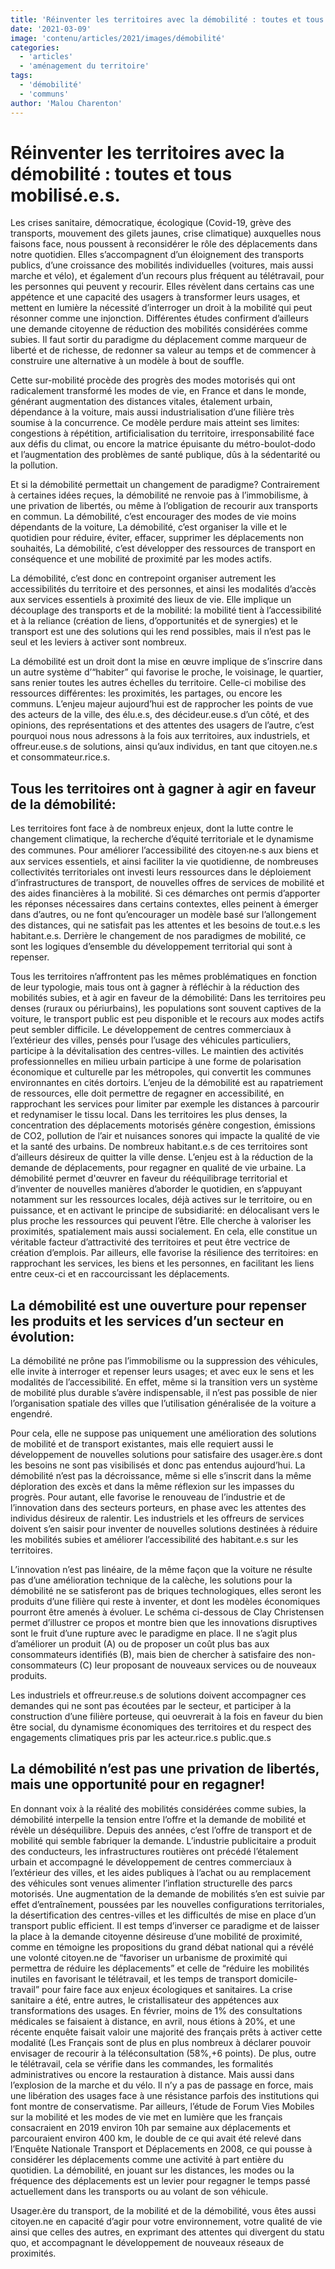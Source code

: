 ```yaml
---
title: 'Réinventer les territoires avec la démobilité : toutes et tous mobilisé.e.s'
date: '2021-03-09'
image: 'contenu/articles/2021/images/démobilité'
categories: 
  - 'articles'
  - 'aménagement du territoire'
tags: 
  - 'démobilité' 
  - 'communs' 
author: 'Malou Charenton'
---
```


# Réinventer les territoires avec la démobilité : toutes et tous mobilisé.e.s.

Les crises sanitaire, démocratique, écologique (Covid-19, grève des transports, mouvement des gilets jaunes, crise climatique) auxquelles nous faisons face, nous poussent à reconsidérer le rôle des déplacements dans notre quotidien. Elles s’accompagnent d’un éloignement des transports publics, d’une croissance des mobilités individuelles (voitures, mais aussi marche et vélo), et également d’un recours plus fréquent au télétravail, pour les personnes qui peuvent y recourir. Elles révèlent dans certains cas une appétence et une capacité des usagers à transformer leurs usages, et mettent en lumière la nécessité d’interroger un droit à la mobilité qui peut résonner comme une injonction. Différentes études confirment d’ailleurs une demande citoyenne de réduction des mobilités considérées comme subies. Il faut sortir du paradigme du déplacement comme marqueur de liberté et de richesse, de redonner sa valeur au temps et de commencer à construire une alternative à un modèle à bout de souffle. 

Cette sur-mobilité procède des progrès des modes motorisés qui ont radicalement transformé les modes de vie, en France et dans le monde, générant augmentation des distances vitales, étalement urbain, dépendance à la voiture, mais aussi industrialisation d’une filière très soumise à la concurrence. Ce modèle perdure mais atteint ses limites: congestions à répétition, artificialisation du territoire, irresponsabilité face aux défis du climat, ou encore la matrice épuisante du métro-boulot-dodo et l’augmentation des problèmes de santé publique, dûs à la sédentarité ou la pollution. 

Et si la démobilité permettait un changement de paradigme? Contrairement à certaines idées reçues, la démobilité ne renvoie pas à l’immobilisme, à une privation de libertés, ou même à l’obligation de recourir aux transports en commun. 
La démobilité, c’est encourager des modes de vie moins dépendants de la voiture,
La démobilité, c’est organiser la ville et le quotidien pour réduire, éviter, effacer, supprimer les déplacements non souhaités,
La démobilité, c’est développer des ressources de transport en conséquence et une mobilité de proximité par les modes actifs.

La démobilité, c’est donc en contrepoint organiser autrement les accessibilités du territoire et des personnes, et ainsi les modalités d’accès aux services essentiels à proximité des lieux de vie. Elle implique un découplage des transports et de la mobilité: la mobilité tient à l’accessibilité et à la reliance (création de liens, d’opportunités et de synergies) et le transport est une des solutions qui les rend possibles, mais il n’est pas le seul et les leviers à activer sont nombreux.

La démobilité est un droit dont la mise en œuvre implique de s’inscrire dans un autre système d’“habiter” qui favorise le proche, le voisinage, le quartier, sans renier toutes les autres échelles du territoire. Celle-ci mobilise des ressources différentes: les proximités, les partages, ou encore les communs. 
L’enjeu majeur aujourd’hui est de rapprocher les points de vue des acteurs de la ville, des élu.e.s, des décideur.euse.s d’un côté, et des opinions, des représentations et des attentes des usagers de l’autre, c’est pourquoi nous nous adressons à la fois aux territoires, aux industriels, et offreur.euse.s de solutions, ainsi qu’aux individus, en tant que citoyen.ne.s et consommateur.rice.s. 

## Tous les territoires ont à gagner à agir en faveur de la démobilité: 


Les territoires font face à de nombreux enjeux, dont la lutte contre le changement climatique, la recherche d’équité territoriale et le dynamisme des communes. Pour améliorer l’accessibilité des citoyen⸳ne⸳s aux biens et aux services essentiels, et ainsi faciliter la vie quotidienne, de nombreuses collectivités territoriales ont investi leurs ressources dans le déploiement d’infrastructures de transport, de nouvelles offres de services de mobilité et des aides financières à la mobilité. Si ces démarches ont permis d’apporter les réponses nécessaires dans certains contextes,  elles peinent à émerger dans d’autres, ou ne font qu’encourager un modèle basé sur l’allongement des distances, qui ne satisfait pas les attentes et les besoins de tout.e.s les habitant.e.s. Derrière le changement de nos paradigmes de mobilité, ce sont les logiques d’ensemble du développement territorial qui sont à repenser. 

Tous les territoires n’affrontent pas les mêmes problématiques en fonction de leur typologie, mais tous ont à gagner à réfléchir à la réduction des mobilités subies, et à agir en faveur de la démobilité:
Dans les territoires peu denses (ruraux ou périurbains), les populations sont souvent captives de la voiture, le transport public est peu disponible et le recours aux modes actifs peut sembler difficile. Le développement de centres commerciaux à l’extérieur des villes, pensés pour l’usage des véhicules particuliers, participe à la dévitalisation des centres-villes. Le maintien des activités professionnelles en milieu urbain participe à une forme de polarisation économique et culturelle par les métropoles, qui convertit les communes environnantes en cités dortoirs. L’enjeu de la démobilité est au rapatriement de ressources, elle doit permettre de regagner en accessibilité, en rapprochant les services pour limiter par exemple les distances à parcourir et redynamiser le tissu local.
Dans les territoires les plus denses, la concentration des déplacements motorisés génère congestion, émissions de CO2, pollution de l’air et nuisances sonores qui impacte la qualité de vie et la santé des urbains. De nombreux habitant.e.s de ces territoires sont d’ailleurs désireux de quitter la ville dense. L’enjeu est à la réduction de la demande de déplacements, pour regagner en qualité de vie urbaine.
La démobilité permet d'œuvrer en faveur du rééquilibrage territorial et d’inventer de nouvelles manières d’aborder le quotidien, en s’appuyant notamment sur les ressources locales, déjà actives sur le territoire, ou en puissance, et en activant le principe de subsidiarité: en délocalisant vers le plus proche les ressources qui peuvent l’être. Elle cherche à valoriser les proximités, spatialement mais aussi socialement. En cela, elle constitue un véritable facteur d’attractivité des territoires et peut être vectrice de création d’emplois. Par ailleurs, elle favorise la résilience des territoires: en rapprochant les services, les biens et les personnes, en facilitant les liens entre ceux-ci et en raccourcissant les déplacements.

## La démobilité est une ouverture pour repenser les produits et les services d’un secteur en évolution: 

La démobilité ne prône pas l’immobilisme ou la suppression des véhicules, elle invite à interroger et repenser leurs usages; et avec eux le sens et les modalités de l’accessibilité. En effet, même si la transition vers un système de mobilité plus durable s’avère indispensable, il n’est pas possible de nier l’organisation spatiale des villes que l’utilisation généralisée de la voiture a engendré. 

Pour cela, elle ne suppose pas uniquement une amélioration des solutions de mobilité et de transport existantes, mais elle requiert aussi le développement de nouvelles solutions pour satisfaire des usager.ère.s dont les besoins ne sont pas visibilisés et donc pas entendus aujourd’hui. La démobilité n’est pas la décroissance, même si elle s’inscrit dans la même déploration des excès et dans la même réflexion sur les impasses du progrès. 
Pour autant, elle favorise le renouveau de l’industrie et de l’innovation dans des secteurs porteurs, en phase avec les attentes des individus désireux de ralentir. Les industriels et les offreurs de services doivent s’en saisir pour inventer de nouvelles solutions destinées à réduire les mobilités subies et améliorer l’accessibilité des habitant.e.s sur les territoires.

L’innovation n’est pas linéaire, de la même façon que la voiture ne résulte pas d’une amélioration technique de la calèche, les solutions pour la démobilité ne se satisferont pas de briques technologiques, elles seront les produits d’une filière qui reste à inventer, et dont les modèles économiques pourront être amenés à évoluer. Le schéma ci-dessous de Clay Christensen permet d’illustrer ce propos et montre bien que les innovations disruptives sont le fruit d’une rupture avec le paradigme en place. Il ne s’agit plus d’améliorer un produit (A) ou de proposer un coût plus bas aux consommateurs identifiés (B), mais bien de chercher à satisfaire des non-consommateurs (C) leur proposant de nouveaux services ou de nouveaux produits. 


Les industriels et offreur.reuse.s de solutions doivent accompagner ces demandes qui ne sont pas écoutées par le secteur, et participer à la construction d’une filière porteuse, qui oeuvrerait à la fois en faveur du bien être social, du dynamisme économiques des territoires et du respect des engagements climatiques pris par les acteur.rice.s public.que.s

## La démobilité n’est pas une privation de libertés, mais une opportunité pour en regagner! 

En donnant voix à la réalité des mobilités considérées comme subies, la démobilité interpelle la tension entre l’offre et la demande de mobilité et révèle un déséquilibre. Depuis des années, c’est l’offre de transport et de mobilité qui semble fabriquer la demande. L’industrie publicitaire a produit des conducteurs, les infrastructures routières ont précédé l’étalement urbain et accompagné le développement de centres commerciaux à l’extérieur des villes, et les aides publiques à l’achat ou au remplacement des véhicules sont venues alimenter l’inflation structurelle des parcs motorisés. Une augmentation de la demande de mobilités s’en est suivie par effet d’entraînement, poussées par les nouvelles configurations territoriales, la désertification des centres-villes et les difficultés de mise en place d’un transport public efficient. 
Il est temps d’inverser ce paradigme et de laisser la place à la demande citoyenne désireuse d’une mobilité de proximité, comme en témoigne les propositions du grand débat national qui a révélé une volonté citoyen.ne de “favoriser un urbanisme de proximité qui permettra de réduire les déplacements” et celle de “réduire les mobilités inutiles en favorisant le télétravail, et les temps de transport domicile-travail” pour faire face aux enjeux écologiques et sanitaires. 
La crise sanitaire a été, entre autres, le cristallisateur des appétences aux transformations des usages. En février, moins de 1% des consultations médicales se faisaient à distance, en avril, nous étions à 20%, et une récente enquête faisait valoir une majorité des français prêts à activer cette modalité (Les Français sont de plus en plus nombreux à déclarer pouvoir envisager de recourir à la téléconsultation (58%,+6 points). De plus, outre le télétravail, cela se vérifie dans les commandes, les formalités administratives ou encore la restauration à distance. Mais aussi dans l’explosion de la marche et du vélo. Il n’y a pas de passage en force, mais une libération des usages face à une résistance parfois des institutions qui font montre de conservatisme. 
Par ailleurs, l’étude de Forum Vies Mobiles sur la mobilité et les modes de vie met en lumière que les français consacraient en 2019 environ 10h par semaine aux déplacements et parcouraient environ 400 km, le double de ce qui avait été relevé dans l’Enquête Nationale Transport et Déplacements en 2008, ce qui pousse à considérer les déplacements comme une activité à part entière du quotidien. La démobilité, en jouant sur les distances, les modes ou la fréquence des déplacements est un levier pour regagner le temps passé actuellement dans les transports ou au volant de son véhicule. 

Usager.ère du transport, de la mobilité et de la démobilité, vous êtes aussi citoyen.ne en capacité d’agir pour votre environnement, votre qualité de vie ainsi que celles des autres, en exprimant des attentes qui divergent du statu quo, et accompagnant le développement de nouveaux réseaux de proximités. 

